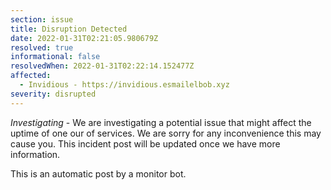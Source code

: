 ```yaml
---
section: issue
title: Disruption Detected
date: 2022-01-31T02:21:05.980679Z
resolved: true
informational: false
resolvedWhen: 2022-01-31T02:22:14.152477Z
affected:
  - Invidious - https://invidious.esmailelbob.xyz
severity: disrupted
---
```

*Investigating* - We are investigating a potential issue that might affect the uptime of one our of services. We are sorry for any inconvenience this may cause you. This incident post will be updated once we have more information.

This is an automatic post by a monitor bot.
        